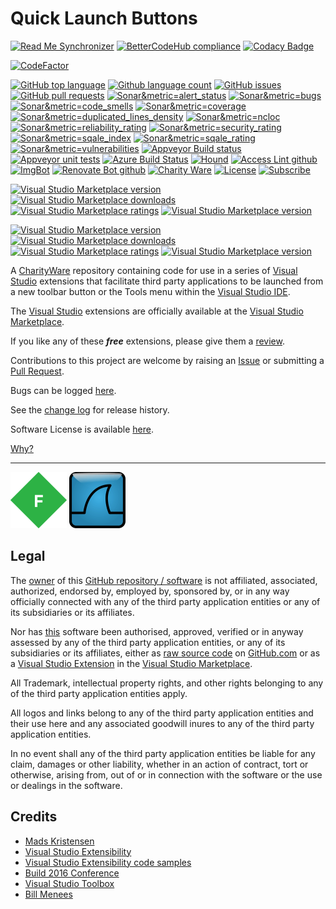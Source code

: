 [VersionNumberBadgeURL]: https://vsmarketplacebadge.apphb.com/version/GregTrevellick.OpenInEmacs.svg
[VSMarketplaceUrl]: https://marketplace.visualstudio.com/search?term=trevellick&target=VS&sortBy=Relevance
[CharityWareURL]: https://github.com/GregTrevellick/MiscellaneousArtefacts/wiki/Charity-Ware
[WhyURL]: https://github.com/GregTrevellick/MiscellaneousArtefacts/wiki/Why

# Quick Launch Buttons

<!--BadgesSTART-->
<!-- Powered by https://github.com/GregTrevellick/ReadMeSynchronizer -->
[![Read Me Synchronizer](https://img.shields.io/badge/-powered%20by%20ReadMeSynchronizer-brightgreen.svg)](https://github.com/GregTrevellick/ReadMeSynchronizer)
[![BetterCodeHub compliance](https://bettercodehub.com/edge/badge/GregTrevellick/QuickLaunchButtons?branch=master)](https://bettercodehub.com/results/GregTrevellick/QuickLaunchButtons)
[![Codacy Badge](https://api.codacy.com/project/badge/Grade/def29563a15940cda03af19faac0e006)](https://www.codacy.com/project/gtrevellick/QuickLaunchButtons/dashboard?utm_source=github.com&amp;utm_medium=referral&amp;utm_content=GregTrevellick/QuickLaunchButtons&amp;utm_campaign=Badge_Grade_Dashboard)
<!-- no md -->
[![CodeFactor](https://www.codefactor.io/repository/github/GregTrevellick/QuickLaunchButtons/badge)](https://www.codefactor.io/repository/github/GregTrevellick/QuickLaunchButtons)
<!-- no md -->
<!-- no md -->
[![GitHub top language](https://img.shields.io/github/languages/top/GregTrevellick/QuickLaunchButtons.svg)](https://github.com/GregTrevellick/QuickLaunchButtons)
[![Github language count](https://img.shields.io/github/languages/count/GregTrevellick/QuickLaunchButtons.svg)](https://github.com/GregTrevellick/QuickLaunchButtons)
[![GitHub issues](https://img.shields.io/github/issues-raw/GregTrevellick/QuickLaunchButtons.svg)](https://github.com/GregTrevellick/QuickLaunchButtons/issues)
[![GitHub pull requests](https://img.shields.io/github/issues-pr-raw/GregTrevellick/QuickLaunchButtons.svg)](https://github.com/GregTrevellick/QuickLaunchButtons/pulls)
[![Sonar&metric=alert_status](https://sonarcloud.io/api/project_badges/measure?project=GregTrevellick_QuickLaunchButtons&metric=alert_status)](https://sonarcloud.io/dashboard?id=GregTrevellick_QuickLaunchButtons)
[![Sonar&metric=bugs](https://sonarcloud.io/api/project_badges/measure?project=GregTrevellick_QuickLaunchButtons&metric=bugs)](https://sonarcloud.io/component_measures?id=GregTrevellick_QuickLaunchButtons&metric=bugs)
[![Sonar&metric=code_smells](https://sonarcloud.io/api/project_badges/measure?project=GregTrevellick_QuickLaunchButtons&metric=code_smells)](https://sonarcloud.io/component_measures?id=GregTrevellick_QuickLaunchButtons&metric=code_smells)
[![Sonar&metric=coverage](https://sonarcloud.io/api/project_badges/measure?project=GregTrevellick_QuickLaunchButtons&metric=coverage)](https://sonarcloud.io/component_measures?id=GregTrevellick_QuickLaunchButtons&metric=Coverage)
[![Sonar&metric=duplicated_lines_density](https://sonarcloud.io/api/project_badges/measure?project=GregTrevellick_QuickLaunchButtons&metric=duplicated_lines_density)](https://sonarcloud.io/component_measures?id=GregTrevellick_QuickLaunchButtons&metric=duplicated_lines)
[![Sonar&metric=ncloc](https://sonarcloud.io/api/project_badges/measure?project=GregTrevellick_QuickLaunchButtons&metric=ncloc)](https://sonarcloud.io/component_measures?id=GregTrevellick_QuickLaunchButtons&metric=ncloc)
[![Sonar&metric=reliability_rating](https://sonarcloud.io/api/project_badges/measure?project=GregTrevellick_QuickLaunchButtons&metric=reliability_rating)](https://sonarcloud.io/component_measures?id=GregTrevellick_QuickLaunchButtons&metric=reliability_rating)
[![Sonar&metric=security_rating](https://sonarcloud.io/api/project_badges/measure?project=GregTrevellick_QuickLaunchButtons&metric=security_rating)](https://sonarcloud.io/component_measures?id=GregTrevellick_QuickLaunchButtons&metric=security_rating)
[![Sonar&metric=sqale_index](https://sonarcloud.io/api/project_badges/measure?project=GregTrevellick_QuickLaunchButtons&metric=sqale_index)](https://sonarcloud.io/component_measures?id=GregTrevellick_QuickLaunchButtons&metric=sqale_index)
[![Sonar&metric=sqale_rating](https://sonarcloud.io/api/project_badges/measure?project=GregTrevellick_QuickLaunchButtons&metric=sqale_rating)](https://sonarcloud.io/component_measures?id=GregTrevellick_QuickLaunchButtons&metric=sqale_rating)
[![Sonar&metric=vulnerabilities](https://sonarcloud.io/api/project_badges/measure?project=GregTrevellick_QuickLaunchButtons&metric=vulnerabilities)](https://sonarcloud.io/component_measures?id=GregTrevellick_QuickLaunchButtons&metric=vulnerabilities)
[![Appveyor Build status](https://ci.appveyor.com/api/projects/status/e8fq3ang07ahq8yf?svg=true)](https://ci.appveyor.com/project/GregTrevellick/QuickLaunchButtons)
[![Appveyor unit tests](https://img.shields.io/appveyor/tests/GregTrevellick/QuickLaunchButtons.svg)](https://ci.appveyor.com/project/GregTrevellick/QuickLaunchButtons/build/tests)
[![Azure Build Status](https://gregtrevellick.visualstudio.com/QuickLaunchButtons/_apis/build/status/QuickLaunchButtons)](https://gregtrevellick.visualstudio.com/QuickLaunchButtons/_build/latest?definitionId=17)
[![Hound](https://img.shields.io/badge/hound_ci-checked-brightgreen.svg)](https://houndci.com/)
[![Access Lint github](https://img.shields.io/badge/a11y-checked-brightgreen.svg)](https://www.accesslint.com)
[![ImgBot](https://img.shields.io/badge/images-optimized-brightgreen.svg)](https://imgbot.net/)
[![Renovate Bot github](https://img.shields.io/badge/renovatebot-checked-brightgreen.svg)](https://renovatebot.com/)
[![Charity Ware](https://img.shields.io/badge/charity%20ware-thank%20you-brightgreen.svg)](https://github.com/GregTrevellick/MiscellaneousArtefacts/wiki/Charity-Ware)
[![License](https://img.shields.io/github/license/gittools/gitlink.svg)](/LICENSE.txt)
[![Subscribe](https://img.shields.io/badge/subscribe%20to%20receive%20notificatons-grey.svg)](https://github.com/GregTrevellick/QuickLaunchButtons/subscription)

[![Visual Studio Marketplace version](https://img.shields.io/badge/-OpenFiddler-%23e2165e.svg)](https://marketplace.visualstudio.com/items?itemName=GregTrevellick.OpenFiddler)
[![Visual Studio Marketplace downloads](https://vsmarketplacebadge.apphb.com/installs/GregTrevellick.OpenFiddler.svg)](https://marketplace.visualstudio.com/items?itemName=GregTrevellick.OpenFiddler)
[![Visual Studio Marketplace ratings](https://vsmarketplacebadge.apphb.com/rating/GregTrevellick.OpenFiddler.svg)](https://marketplace.visualstudio.com/items?itemName=GregTrevellick.OpenFiddler)
[![Visual Studio Marketplace version](https://vsmarketplacebadge.apphb.com/version/GregTrevellick.OpenFiddler.svg)](https://marketplace.visualstudio.com/items?itemName=GregTrevellick.OpenFiddler)


[![Visual Studio Marketplace version](https://img.shields.io/badge/-OpenWireshark-%23e2165e.svg)](https://marketplace.visualstudio.com/items?itemName=GregTrevellick.OpenWireshark)
[![Visual Studio Marketplace downloads](https://vsmarketplacebadge.apphb.com/installs/GregTrevellick.OpenWireshark.svg)](https://marketplace.visualstudio.com/items?itemName=GregTrevellick.OpenWireshark)
[![Visual Studio Marketplace ratings](https://vsmarketplacebadge.apphb.com/rating/GregTrevellick.OpenWireshark.svg)](https://marketplace.visualstudio.com/items?itemName=GregTrevellick.OpenWireshark)
[![Visual Studio Marketplace version](https://vsmarketplacebadge.apphb.com/version/GregTrevellick.OpenWireshark.svg)](https://marketplace.visualstudio.com/items?itemName=GregTrevellick.OpenWireshark)



<!--BadgesEND-->










A [CharityWare][CharityWareURL] repository containing code for use in a series of [Visual Studio][VisualStudioURL] extensions that facilitate third party applications to be launched from a new toolbar button or the Tools menu within the [Visual Studio IDE][VisualStudioURL].

The [Visual Studio][VisualStudioURL] extensions are officially available at the [Visual Studio Marketplace][VSMarketplaceUrl].

If you like any of these ***free*** extensions, please give them a [review][VSMarketplaceUrl].

Contributions to this project are welcome by raising an [Issue][GitHubRepoIssuesURL] or submitting a [Pull Request][GitHubRepoPullRequestsURL].

Bugs can be logged [here][GitHubRepoIssuesURL].

See the [change log](CHANGELOG.md) for release history.

Software License is available [here](/LICENSE.txt).

[Why?][WhyURL]

---------------------------------------

[![Fiddler](Src/QuickLaunchFiddler2019/Resources/VsixExtensionIcon_90x90.png)](https://marketplace.visualstudio.com/items?itemName=GregTrevellick.QuickLaunchFiddler)
[![Wireshark](Src/QuickLaunchWireshark2019/Resources/VsixExtensionIcon_90x90.png)](https://marketplace.visualstudio.com/items?itemName=GregTrevellick.QuickLaunchWireshark)

## Legal

The [owner](https://github.com/GregTrevellick) of this [GitHub repository / software][GitHubRepoURL] is not affiliated, associated, authorized, endorsed by, employed by, sponsored by, or in any way officially connected with any of the third party application entities or any of its subsidiaries or its affiliates.

Nor has [this][GitHubRepoURL] software been authorised, approved, verified or in anyway assessed by any of the third party application entities, or any of its subsidiaries or its affiliates, either as [raw source code][GitHubRepoURL] on [GitHub.com](https://github.com/) or as a [Visual Studio Extension][VSMarketplaceUrl] in the [Visual Studio Marketplace](https://marketplace.visualstudio.com/vs).

All Trademark, intellectual property rights, and other rights belonging to any of the third party application entities  apply.

All logos and links belong to any of the third party application entities and their use here and any associated goodwill inures to any of the third party application entities.

In no event shall any of the third party application entities be liable for any claim, damages or other liability, whether in an action of contract, tort or otherwise, arising from, out of or in connection with the software or the use or dealings in the software.

## Credits

- [Mads Kristensen](https://github.com/madskristensen) 
- [Visual Studio Extensibility](http://www.visualstudioextensibility.com/)
- [Visual Studio Extensibility code samples](https://github.com/visualstudioextensibility/VSX-Samples)
- [Build 2016 Conference](https://channel9.msdn.com/Events/Build/2016/B886) 
- [Visual Studio Toolbox](https://channel9.msdn.com/Shows/Visual-Studio-Toolbox/Extensions-by-Mads-Kristensen)
- [Bill Menees](http://www.menees.com/index.html)


[AppVeyorProjectUrl]: https://ci.appveyor.com/project/GregTrevellick/quicklaunchbuttons
[AppVeyorProjectBuildStatusBadgeSvg]: https://ci.appveyor.com/api/projects/status/e8fq3ang07ahq8yf?svg=true
[GitHubPagesURL]: https://gregtrevellick.github.io/QuickLaunchButtons/
[GitHubRepoURL]: https://github.com/GregTrevellick/QuickLaunchButtons
[GitHubRepoIssuesURL]: https://github.com/GregTrevellick/QuickLaunchButtons/issues
[GitHubRepoPullRequestsURL]: https://github.com/GregTrevellick/QuickLaunchButtons/pulls
[VisualStudioURL]: https://www.visualstudio.com/
